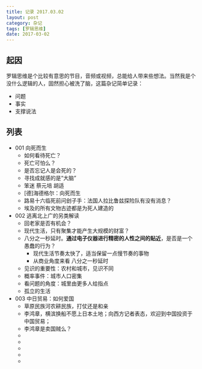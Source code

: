 ```yaml
---
title: 记录 2017.03.02
layout: post
category: 杂记
tags: [罗辑思维]
date: 2017-03-02
---
```


## 起因
罗辑思维是个比较有意思的节目，音频或视频，总能给人带来些想法。当然我是个没什么逻辑的人，固然担心被洗了脑，这篇杂记简单记录：
* 问题
* 事实
* 支撑说法


## 列表
* 001 向死而生
  - 如何看待死亡？
  - 死亡可怕么？
  - 是否忘记人是会死的？
  - 寻找成就感的是“大脑”
  - 笨迷 蔡元培 胡适
  - [德]海德格尔：向死而生
  - 路易十六临死前问刽子手：法国人拉比鲁兹探险队有没有消息？
  - 埃及的所有文物古迹都是为死人建造的
* 002 逃离北上广的另类解读
  - 回老家是否有机会？
  - 现代生活，只有聚集才能产生大规模的财富？
  - 八分之一秒延时。**通过电子仪器进行精密的人性之间的贴近**，是否是一个愚蠢的行为？
    - 现代生活节奏太快了，适当保留一点慢节奏的事物
    - 从商业角度来看 八分之一秒延时
  - 见识的重要性：农村和城市，见识不同
  - 概率事件：城市人口密集
  - 看问题的角度：城里由更多人给指点
  - 孤立的生活
* 003 中日贸易：如何爱国
  - 草原民族河农耕民族，打仗还是和亲
  - 李鸿章，横滨换船不愿上日本土地；向西方记者表态，欢迎到中国投资于中国贸易；
  - 李鸿章是卖国贼么？
  -
  -
  -
  -
  -
